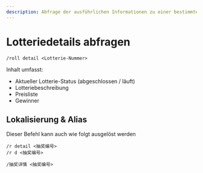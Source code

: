 ```yaml
---
description: Abfrage der ausführlichen Informationen zu einer bestimmten Lotterie
---
```


# Lotteriedetails abfragen

```
/roll detail <Lotterie-Nummer>
```

Inhalt umfasst:

- Aktueller Lotterie-Status (abgeschlossen / läuft)
- Lotteriebeschreibung
- Preisliste
- Gewinner

## Lokalisierung & Alias

Dieser Befehl kann auch wie folgt ausgelöst werden

```
/r detail <抽奖编号>
/r d <抽奖编号>

/抽奖详情 <抽奖编号>
```
